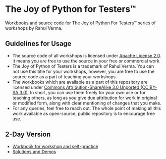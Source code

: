 # The Joy of Python for Testers&trade;
Workbooks and source code for The Joy of Python For Testers&trade; series of workshops by Rahul Verma.

## Guidelines for Usage
  - The source code of all workshops is licensed under [Apache License 2.0](https://www.apache.org/licenses/LICENSE-2.0). It means you are free to use the source in your free or commercial work.
  - The Joy of Python of Testers is a trademark of Rahul Verma. You can not use this title for your workshops, however, you are free to use the source code as a part of teaching your workshops.
  - The workbooks which are available as a part of this repository are licensed under [Commons Attribution-ShareAlike 3.0 Unported (CC BY-SA 3.0)](https://creativecommons.org/licenses/by-sa/3.0/). In short, you can use them freely for your own use or for teaching others, as long as you give due attribution for work in original or modified form, along with clear mentioning of changes that you make.
  - For any queries, feel free to reach out. The whole point of making all this work available as open-source, public repository is to encourage free use.
  
 ## 2-Day Version
  - [Workbook for workshop and self-practice](./JoPT-2Day-Live/workbook/README.md)
  - [Solutions and Demos](./JoPT-2Day)
